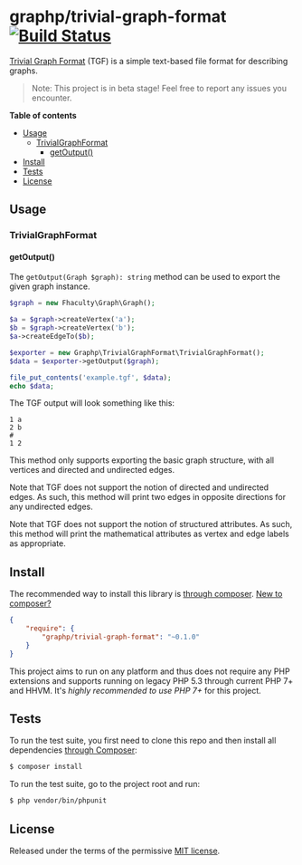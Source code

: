 # graphp/trivial-graph-format [![Build Status](https://travis-ci.org/graphp/trivial-graph-format.svg?branch=master)](https://travis-ci.org/graphp/trivial-graph-format)

[Trivial Graph Format](http://en.wikipedia.org/wiki/Trivial_Graph_Format) (TGF) is a simple text-based file format for describing graphs.

> Note: This project is in beta stage! Feel free to report any issues you encounter.

**Table of contents**

* [Usage](#usage)
  * [TrivialGraphFormat](#trivialgraphformat)
    * [getOutput()](#getoutput)
* [Install](#install)
* [Tests](#tests)
* [License](#license)

## Usage

### TrivialGraphFormat

#### getOutput()

The `getOutput(Graph $graph): string` method can be used to
export the given graph instance.

```php
$graph = new Fhaculty\Graph\Graph();

$a = $graph->createVertex('a');
$b = $graph->createVertex('b');
$a->createEdgeTo($b);

$exporter = new Graphp\TrivialGraphFormat\TrivialGraphFormat();
$data = $exporter->getOutput($graph);

file_put_contents('example.tgf', $data);
echo $data;
```

The TGF output will look something like this:

```
1 a
2 b
#
1 2
```

This method only supports exporting the basic graph structure, with all
vertices and directed and undirected edges.

Note that TGF does not support the notion of directed and undirected
edges. As such, this method will print two edges in opposite directions
for any undirected edges.

Note that TGF does not support the notion of structured attributes. As
such, this method will print the mathematical attributes as vertex and
edge labels as appropriate.

## Install

The recommended way to install this library is [through composer](http://getcomposer.org). [New to composer?](http://getcomposer.org/doc/00-intro.md)

```JSON
{
    "require": {
        "graphp/trivial-graph-format": "~0.1.0"
    }
}
```

This project aims to run on any platform and thus does not require any PHP
extensions and supports running on legacy PHP 5.3 through current PHP 7+ and
HHVM.
It's *highly recommended to use PHP 7+* for this project.

## Tests

To run the test suite, you first need to clone this repo and then install all
dependencies [through Composer](https://getcomposer.org):

```bash
$ composer install
```

To run the test suite, go to the project root and run:

```bash
$ php vendor/bin/phpunit
```

## License

Released under the terms of the permissive [MIT license](http://opensource.org/licenses/MIT).
